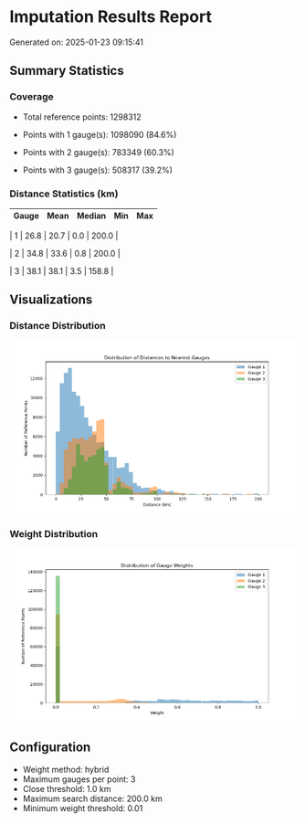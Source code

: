 # Imputation Results Report
Generated on: 2025-01-23 09:15:41

## Summary Statistics

### Coverage
- Total reference points: 1298312

- Points with 1 gauge(s): 1098090 (84.6%)

- Points with 2 gauge(s): 783349 (60.3%)

- Points with 3 gauge(s): 508317 (39.2%)


### Distance Statistics (km)
| Gauge | Mean | Median | Min | Max |
|-------|------|--------|-----|-----|

| 1 | 26.8 | 20.7 | 0.0 | 200.0 |

| 2 | 34.8 | 33.6 | 0.8 | 200.0 |

| 3 | 38.1 | 38.1 | 3.5 | 158.8 |


## Visualizations

### Distance Distribution
![Distance Distribution](distance_distribution.png)

### Weight Distribution
![Weight Distribution](weight_distribution.png)

## Configuration
- Weight method: hybrid
- Maximum gauges per point: 3
- Close threshold: 1.0 km
- Maximum search distance: 200.0 km
- Minimum weight threshold: 0.01